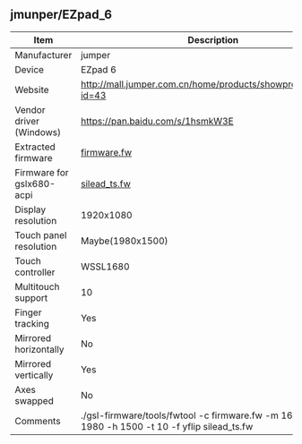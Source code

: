 jmunper/EZpad_6
---------------------------------------------

| Item                      | Description |
|---------------------------|-------------|
| Manufacturer              | jumper |
| Device                    | EZpad 6 |
| Website                   | http://mall.jumper.com.cn/home/products/showproducts.html?id=43 |
| Vendor driver (Windows)   | https://pan.baidu.com/s/1hsmkW3E |
| Extracted firmware        | [firmware.fw](firmware.fw) |
| Firmware for gslx680-acpi | [silead_ts.fw](silead_ts.fw) |
| Display resolution        | 1920x1080 |
| Touch panel resolution    | Maybe(1980x1500) |
| Touch controller          | WSSL1680 |
| Multitouch support        | 10 |
| Finger tracking           | Yes |
| Mirrored horizontally     | No |
| Mirrored vertically       | Yes |
| Axes swapped              | No |
| Comments                  | ./gsl-firmware/tools/fwtool -c firmware.fw -m 1680 -w 1980 -h 1500 -t 10 -f yflip silead_ts.fw |
